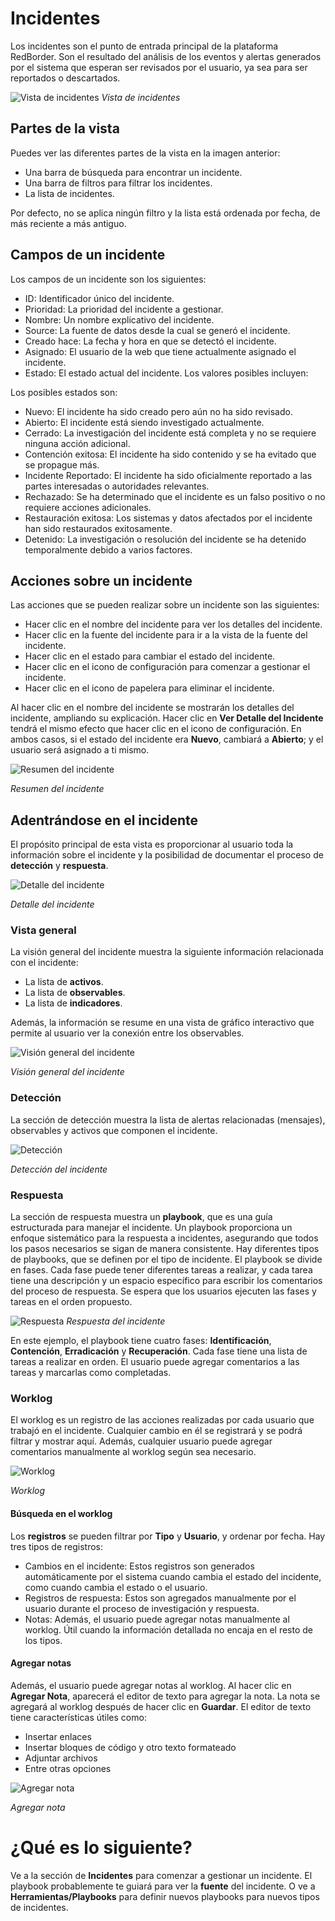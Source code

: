 # Incidentes

Los incidentes son el punto de entrada principal de la plataforma RedBorder. Son el resultado del análisis de los eventos y alertas generados por el sistema que esperan ser revisados por el usuario, ya sea para ser reportados o descartados.

![Vista de incidentes](images/ch05_1_incidents_view.png)
*Vista de incidentes*

## Partes de la vista

Puedes ver las diferentes partes de la vista en la imagen anterior:

* Una barra de búsqueda para encontrar un incidente.
* Una barra de filtros para filtrar los incidentes.
* La lista de incidentes.

Por defecto, no se aplica ningún filtro y la lista está ordenada por fecha, de más reciente a más antiguo.

## Campos de un incidente

Los campos de un incidente son los siguientes:

* ID: Identificador único del incidente.
* Prioridad: La prioridad del incidente a gestionar.
* Nombre: Un nombre explicativo del incidente.
* Source: La fuente de datos desde la cual se generó el incidente.
* Creado hace: La fecha y hora en que se detectó el incidente.
* Asignado: El usuario de la web que tiene actualmente asignado el incidente.
* Estado: El estado actual del incidente. Los valores posibles incluyen:

Los posibles estados son:

* Nuevo: El incidente ha sido creado pero aún no ha sido revisado.
* Abierto: El incidente está siendo investigado actualmente.
* Cerrado: La investigación del incidente está completa y no se requiere ninguna acción adicional.
* Contención exitosa: El incidente ha sido contenido y se ha evitado que se propague más.
* Incidente Reportado: El incidente ha sido oficialmente reportado a las partes interesadas o autoridades relevantes.
* Rechazado: Se ha determinado que el incidente es un falso positivo o no requiere acciones adicionales.
* Restauración exitosa: Los sistemas y datos afectados por el incidente han sido restaurados exitosamente.
* Detenido: La investigación o resolución del incidente se ha detenido temporalmente debido a varios factores.
## Acciones sobre un incidente

Las acciones que se pueden realizar sobre un incidente son las siguientes:

* Hacer clic en el nombre del incidente para ver los detalles del incidente.
* Hacer clic en la fuente del incidente para ir a la vista de la fuente del incidente.
* Hacer clic en el estado para cambiar el estado del incidente.
* Hacer clic en el icono de configuración para comenzar a gestionar el incidente.
* Hacer clic en el icono de papelera para eliminar el incidente.

Al hacer clic en el nombre del incidente se mostrarán los detalles del incidente, ampliando su explicación. Hacer clic en **Ver Detalle del Incidente** tendrá el mismo efecto que hacer clic en el icono de configuración. En ambos casos, si el estado del incidente era **Nuevo**, cambiará a **Abierto**; y el usuario será asignado a ti mismo.

![Resumen del incidente](images/ch05_1_incident_sum.png)

*Resumen del incidente*

## Adentrándose en el incidente

El propósito principal de esta vista es proporcionar al usuario toda la información sobre el incidente y la posibilidad de documentar el proceso de **detección** y **respuesta**.

![Detalle del incidente](images/ch05_1_incident_detail.png)

*Detalle del incidente*

### Vista general

La visión general del incidente muestra la siguiente información relacionada con el incidente:
* La lista de **activos**.
* La lista de **observables**.
* La lista de **indicadores**.

Además, la información se resume en una vista de gráfico interactivo que permite al usuario ver la conexión entre los observables.

![Visión general del incidente](images/ch05_1_overview.png)

*Visión general del incidente*

### Detección

La sección de detección muestra la lista de alertas relacionadas (mensajes), observables y activos que componen el incidente.

![Detección](images/ch05_1_detection.png)

*Detección del incidente*

### Respuesta

La sección de respuesta muestra un **playbook**, que es una guía estructurada para manejar el incidente. Un playbook proporciona un enfoque sistemático para la respuesta a incidentes, asegurando que todos los pasos necesarios se sigan de manera consistente. Hay diferentes tipos de playbooks, que se definen por el tipo de incidente. El playbook se divide en fases. Cada fase puede tener diferentes tareas a realizar, y cada tarea tiene una descripción y un espacio específico para escribir los comentarios del proceso de respuesta. Se espera que los usuarios ejecuten las fases y tareas en el orden propuesto.

![Respuesta](images/ch05_1_response.png)
*Respuesta del incidente*

En este ejemplo, el playbook tiene cuatro fases: **Identificación**, **Contención**, **Erradicación** y **Recuperación**. Cada fase tiene una lista de tareas a realizar en orden. El usuario puede agregar comentarios a las tareas y marcarlas como completadas.

### Worklog

El worklog es un registro de las acciones realizadas por cada usuario que trabajó en el incidente. Cualquier cambio en él se registrará y se podrá filtrar y mostrar aquí. Además, cualquier usuario puede agregar comentarios manualmente al worklog según sea necesario.

![Worklog](images/ch05_1_worklog.png)

*Worklog*

#### Búsqueda en el worklog

Los **registros** se pueden filtrar por **Tipo** y **Usuario**, y ordenar por fecha. Hay tres tipos de registros:
* Cambios en el incidente: Estos registros son generados automáticamente por el sistema cuando cambia el estado del incidente, como cuando cambia el estado o el usuario.
* Registros de respuesta: Estos son agregados manualmente por el usuario durante el proceso de investigación y respuesta.
* Notas: Además, el usuario puede agregar notas manualmente al worklog. Útil cuando la información detallada no encaja en el resto de los tipos.

#### Agregar notas

Además, el usuario puede agregar notas al worklog. Al hacer clic en **Agregar Nota**, aparecerá el editor de texto para agregar la nota. La nota se agregará al worklog después de hacer clic en **Guardar**. El editor de texto tiene características útiles como:
* Insertar enlaces
* Insertar bloques de código y otro texto formateado
* Adjuntar archivos
* Entre otras opciones

![Agregar nota](images/ch05_1_add_note.png)

*Agregar nota*

# ¿Qué es lo siguiente?

Ve a la sección de **Incidentes** para comenzar a gestionar un incidente. El playbook probablemente te guiará para ver la **fuente** del incidente. O ve a **Herramientas/Playbooks** para definir nuevos playbooks para nuevos tipos de incidentes.
